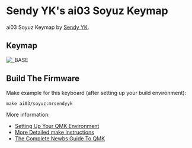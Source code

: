 # Sendy YK's ai03 Soyuz Keymap

ai03 Soyuz Keymap by [Sendy YK](https://mr.sendyyk.com).

## Keymap

![_BASE](https://raw.githubusercontent.com/mrsendyyk/files/public/mechanical-keyboards/qmk/firmware/keyboards/ai03/soyuz/images/ai03-soyuz-layout-numpad-5x4-keymap.png)

## Build The Firmware

Make example for this keyboard (after setting up your build environment):

    make ai03/soyuz:mrsendyyk

More information:
* [Setting Up Your QMK Environment](https://docs.qmk.fm/#/getting_started_build_tools)
* [More Detailed make Instructions](https://docs.qmk.fm/#/getting_started_make_guide)
* [The Complete Newbs Guide To QMK](https://docs.qmk.fm/#/newbs)
